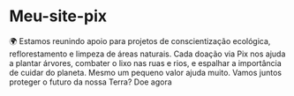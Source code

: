 # Meu-site-pix
🌍 Estamos reunindo apoio para projetos de conscientização ecológica, reflorestamento e limpeza de áreas naturais. Cada doação via Pix nos ajuda a plantar árvores, combater o lixo nas ruas e rios, e espalhar a importância de cuidar do planeta.  Mesmo um pequeno valor ajuda muito. Vamos juntos proteger o futuro da nossa Terra? Doe agora 
